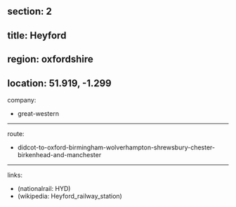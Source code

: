 section: 2
----
title: Heyford
----
region: oxfordshire
----
location: 51.919, -1.299
----
company:
- great-western
----
route:
- didcot-to-oxford-birmingham-wolverhampton-shrewsbury-chester-birkenhead-and-manchester
----
links:
- (nationalrail: HYD)
- (wikipedia: Heyford_railway_station)
